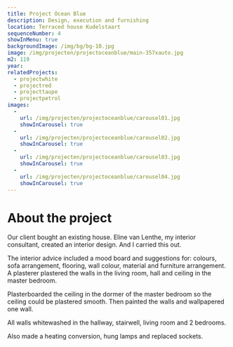 ```yaml
---
title: Project Ocean Blue
description: Design, execution and furnishing
location: Terraced house Kudelstaart
sequenceNumber: 4
showInMenu: true
backgroundImage: /img/bg/bg-10.jpg
image: /img/projecten/projectoceanblue/main-357xauto.jpg
m2: 119
year: 
relatedProjects:
  - projectwhite
  - projectred
  - projecttaupe
  - projectpetrol
images:
  -
    url: /img/projecten/projectoceanblue/carousel01.jpg
    showInCarousel: true
  -
    url: /img/projecten/projectoceanblue/carousel02.jpg
    showInCarousel: true
  -
    url: /img/projecten/projectoceanblue/carousel03.jpg
    showInCarousel: true
  -
    url: /img/projecten/projectoceanblue/carousel04.jpg
    showInCarousel: true
---
```

# About the project

Our client bought an existing house. Eline van Lenthe, my interior consultant, created an interior design. And I carried this out.

The interior advice included a mood board and suggestions for: colours, sofa arrangement, flooring, wall colour, material and furniture arrangement. A plasterer plastered the walls in the living room, hall and ceiling in the master bedroom. 

Plasterboarded the ceiling in the dormer of the master bedroom so the ceiling could be plastered smooth. Then painted the walls and wallpapered one wall.

All walls whitewashed in the hallway, stairwell, living room and 2 bedrooms. 

Also made a heating conversion, hung lamps and replaced sockets.